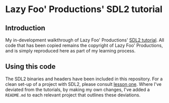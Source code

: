 # Lazy Foo' Productions' SDL2 tutorial

## Introduction

My in-development walkthrough of Lazy Foo' Productions' [SDL2 tutorial](https://lazyfoo.net/tutorials/SDL/index.php). All code that has been copied remains the copyright of Lazy Foo' Productions, and is simply reproduced here as part of my learning process.

## Using this code

The SDL2 binaries and headers have been included in this repository. For a clean set-up of a project with SDL2, please consult [lesson one](https://lazyfoo.net/tutorials/SDL/01_hello_SDL/windows/msvc2019/index.php). Where I've deviated from the tutorials, by making my own changes, I've added a `README.md` to each relevant project that outlines these deviations.
